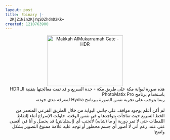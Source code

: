 ```yaml
---
layout: post
title: !binary |-
  2KjZiNin2KjYqSDZhdmD2Kk=
created: 1210763900
---
```

<div style="text-align: center;">
  <a href="http://www.flickr.com/photos/yraffah/2491449827/" title="Makkah AlMukarramah Gate - HDR by yraffah, on Flickr"><img src="http://farm3.static.flickr.com/2153/2491449827_047e9b21c4_m.jpg" width="240" height="161" alt="Makkah AlMukarramah Gate - HDR" /></a>
</div>
<div style="direction: rtl; text-align: right;">
  هذه صورة لبوابة مكة على طريق مكة - جدة السريع و قد تمت معالجتها بتقنية الـ HDR باستخدام برنامج PhotoMatix Pro
</div>
<div style="direction: rtl; text-align: right;">
  ربما يتوجب علي تجربة نفس الصورة ببرنامج Hydra لمعرفة مدى جودته
</div>
<div style="direction: rtl; text-align: right;">
  <br />
</div>
<div style="direction: rtl; text-align: right;">
  لم أكن أعلم بوجود مواقف على جانبي البوابة من خلال الطريق الفرعي المنحدر من الخط السريع حيث تفاجأت بتواجدها و في نفس الوقت، حاولت الإسراع أثناء إلتقاط اللقطات حتى لا تمر دورية أو ما (شابه) لأتجنب أي (إستلباش) قد يحصل و أنا في أقصى غنى عنه، رغم أني لا أصور أي جسم محظور أو توجد عليه علامة ممنوع التصوير بشكل واضح!
</div>
